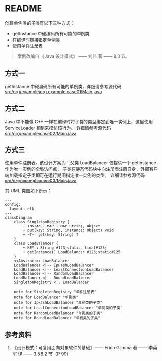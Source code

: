 # README
创建单例类的子类有以下三种方式：
+ getInstance 中硬编码所有可能的单例类
+ 在编译时链接指定单例类
+ 使用单件注册表
> 案例改编自 《Java 设计模式》 —— 刘伟 著 —— 8.3 节。
## 方式一
getInstance 中硬编码所有可能的单例类，详细请参考源代码[src/org/example/org.example.case01/Main.java](./src/org/example/case01/Main.java)
## 方式二
Java 中不能像 C++ 一样在编译时将子类的类型绑定到唯一实例上，这里使用 ServiceLoader 机制来模仿该行为。 
详细请参考源代码[src/org/example/case02/Main.java](./src/org/example/case02/Main.java)
## 方式三
使用单件注册表。该设计方案为：父类 LoadBalancer 仅提供一个 getInstance 作为唯一实例的全局访问点，
子类在静态代码块中向注册表注册自身，外部客户端加载指定子类即可在运行期间指定唯一实例的类型。
详细请参考源代码[src/org/example/case03/Main.java](./src/org/example/case03/Main.java)

其 UML 类图如下所示：
```mermaid
---
config:
  layout: elk
---
classDiagram
    class SingletonRegistry {
        - INSTANCE_MAP : MAP~String, Object~
        + put(key: String, instance: Object) void
        + ~T~  get(key: String) T
    }
    class LoadBalancer {
        + KEY : String #123;static, final#125;
        + getInstance() LoadBalancer #123;static#125;
    }
    <<Abstract>> LoadBalancer
    LoadBalancer <|-- IpHashLoadBalancer
    LoadBalancer <|-- LeastConnectionLoadBalancer
    LoadBalancer <|-- RandomLoadBalancer
    LoadBalancer <|-- RoundLoadBalancer
    SingletonRegistry <.. LoadBalancer

    note for SingletonRegistry "单件注册表"
    note for LoadBalancer "单例类"
    note for IpHashLoadBalancer "单例类的子类"
    note for LeastConnectionLoadBalancer "单例类的子类"
    note for RandomLoadBalancer "单例类的子类"
    note for RoundLoadBalancer "单例类的子类"

```


## 参考资料
1. 《设计模式：可复用面向对象软件的基础》—— Erich Gamma 著 —— 李英军 译 —— 3.5.8.2 节（P 99）